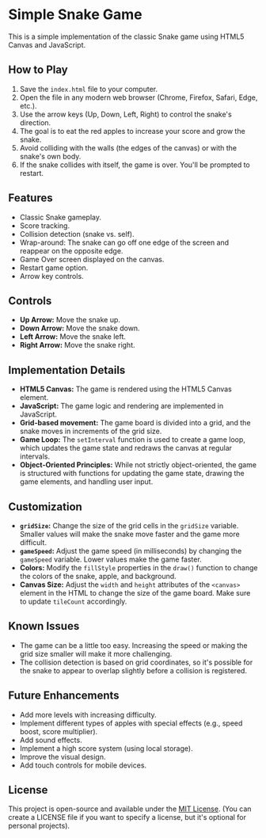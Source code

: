 # Simple Snake Game

This is a simple implementation of the classic Snake game using HTML5 Canvas and JavaScript.

## How to Play

1.  Save the `index.html` file to your computer.
2.  Open the file in any modern web browser (Chrome, Firefox, Safari, Edge, etc.).
3.  Use the arrow keys (Up, Down, Left, Right) to control the snake's direction.
4.  The goal is to eat the red apples to increase your score and grow the snake.
5.  Avoid colliding with the walls (the edges of the canvas) or with the snake's own body.
6.  If the snake collides with itself, the game is over.  You'll be prompted to restart.

## Features

*   Classic Snake gameplay.
*   Score tracking.
*   Collision detection (snake vs. self).
*   Wrap-around: The snake can go off one edge of the screen and reappear on the opposite edge.
*   Game Over screen displayed on the canvas.
*   Restart game option.
*   Arrow key controls.

## Controls

*   **Up Arrow:** Move the snake up.
*   **Down Arrow:** Move the snake down.
*   **Left Arrow:** Move the snake left.
*   **Right Arrow:** Move the snake right.

## Implementation Details

*   **HTML5 Canvas:** The game is rendered using the HTML5 Canvas element.
*   **JavaScript:** The game logic and rendering are implemented in JavaScript.
*   **Grid-based movement:** The game board is divided into a grid, and the snake moves in increments of the grid size.
*   **Game Loop:**  The `setInterval` function is used to create a game loop, which updates the game state and redraws the canvas at regular intervals.
*   **Object-Oriented Principles:** While not strictly object-oriented, the game is structured with functions for updating the game state, drawing the game elements, and handling user input.

## Customization

*   **`gridSize`:**  Change the size of the grid cells in the `gridSize` variable.  Smaller values will make the snake move faster and the game more difficult.
*   **`gameSpeed`:**  Adjust the game speed (in milliseconds) by changing the `gameSpeed` variable. Lower values make the game faster.
*   **Colors:** Modify the `fillStyle` properties in the `draw()` function to change the colors of the snake, apple, and background.
*   **Canvas Size:** Adjust the `width` and `height` attributes of the `<canvas>` element in the HTML to change the size of the game board.  Make sure to update `tileCount` accordingly.

## Known Issues

*   The game can be a little too easy.  Increasing the speed or making the grid size smaller will make it more challenging.
*   The collision detection is based on grid coordinates, so it's possible for the snake to appear to overlap slightly before a collision is registered.

## Future Enhancements

*   Add more levels with increasing difficulty.
*   Implement different types of apples with special effects (e.g., speed boost, score multiplier).
*   Add sound effects.
*   Implement a high score system (using local storage).
*   Improve the visual design.
*   Add touch controls for mobile devices.

## License

This project is open-source and available under the [MIT License](LICENSE).  (You can create a LICENSE file if you want to specify a license, but it's optional for personal projects).
